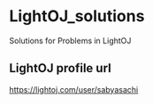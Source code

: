 # LightOJ_solutions
Solutions for Problems in LightOJ

## LightOJ profile url
https://lightoj.com/user/sabyasachi
